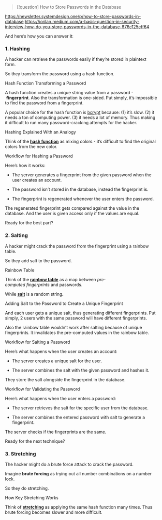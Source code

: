 > [!question] How to Store Passwords in the Database

https://newsletter.systemdesign.one/p/how-to-store-passwords-in-database
https://iorilan.medium.com/a-basic-question-in-security-interview-how-do-you-store-passwords-in-the-database-676c125cff64

And here’s how you can answer it:

### 1. Hashing

A hacker can retrieve the passwords easily if they’re stored in plaintext form.

So they transform the password using a hash function.



Hash Function Transforming a Password

A hash function creates a unique string value from a password - **fingerprint**. Also the transformation is one-sided. Put simply, it’s impossible to find the password from a fingerprint.

A popular choice for the hash function is [bcrypt](https://en.wikipedia.org/wiki/Bcrypt) because: (1) it’s slow. (2) it needs a ton of computing power. (3) it needs a lot of memory. Thus making it difficult to run many password-cracking attempts for the hacker.



Hashing Explained With an Analogy

Think of the **[hash function](https://en.wikipedia.org/wiki/Hash_function)** as mixing colors - it’s difficult to find the original colors from the new color.



Workflow for Hashing a Password

Here’s how it works:

- The server generates a fingerprint from the given password when the user creates an account.
    
- The password isn’t stored in the database, instead the fingerprint is.
    
- The fingerprint is regenerated whenever the user enters the password.
    

The regenerated fingerprint gets compared against the value in the database. And the user is given access only if the values are equal.

Ready for the best part?

### 2. Salting

A hacker might crack the password from the fingerprint using a rainbow table.

So they add salt to the password.


Rainbow Table

Think of the **[rainbow table](https://en.wikipedia.org/wiki/Rainbow_table)** as a map between _pre-computed_ _fingerprints_ and passwords.

While **[salt](https://en.wikipedia.org/wiki/Salt_\(cryptography\))** is a random string.


Adding Salt to the Password to Create a Unique Fingerprint

And each user gets a unique salt, thus generating different fingerprints. Put simply, 2 users with the same password will have different fingerprints.

Also the rainbow table wouldn’t work after salting because of unique fingerprints. It invalidates the pre-computed values in the rainbow table.

Workflow for Salting a Password

Here’s what happens when the user creates an account:

- The server creates a unique salt for the user.
    
- The server combines the salt with the given password and hashes it.
    

They store the salt alongside the fingerprint in the database.



Workflow for Validating the Password

Here’s what happens when the user enters a password:

- The server retrieves the salt for the specific user from the database.
    
- The server combines the entered password with salt to generate a fingerprint.
    

The server checks if the fingerprints are the same.

Ready for the next technique?

### 3. Stretching

The hacker might do a brute force attack to crack the password.

Imagine **brute forcing** as trying out all number combinations on a number lock.

So they do stretching.


How Key Stretching Works

Think of **[stretching](https://en.wikipedia.org/wiki/Key_stretching)** as applying the same hash function many times. Thus brute forcing becomes slower and more difficult.